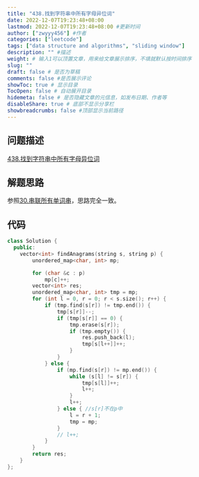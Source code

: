 ```yaml
---
title: "438.找到字符串中所有字母异位词"
date: 2022-12-07T19:23:48+08:00
lastmod: 2022-12-07T19:23:48+08:00 #更新时间
author: ["zwyyy456"] #作者
categories: ["leetcode"]
tags: ["data structure and algorithms", "sliding window"]
description: "" #描述
weight: # 输入1可以顶置文章，用来给文章展示排序，不填就默认按时间排序
slug: ""
draft: false # 是否为草稿
comments: false #是否展示评论
showToc: true # 显示目录
TocOpen: false # 自动展开目录
hidemeta: false # 是否隐藏文章的元信息，如发布日期、作者等
disableShare: true # 底部不显示分享栏
showbreadcrumbs: false #顶部显示当前路径
---
```

## 问题描述
[438.找到字符串中所有字母异位词](https://leetcode.cn/problems/find-all-anagrams-in-a-string/)

## 解题思路
参照[30.串联所有单词串](https://zwyyy456.vercel.app/zh/posts/tech/30.substring-with-concatenation-of-all-words/)，思路完全一致。

## 代码
```cpp
class Solution {
  public:
    vector<int> findAnagrams(string s, string p) {
        unordered_map<char, int> mp;

        for (char &c : p)
            mp[c]++;
        vector<int> res;
        unordered_map<char, int> tmp = mp;
        for (int l = 0, r = 0; r < s.size(); r++) {
            if (tmp.find(s[r]) != tmp.end()) {
                tmp[s[r]]--;
                if (tmp[s[r]] == 0) {
                    tmp.erase(s[r]);
                    if (tmp.empty()) {
                        res.push_back(l);
                        tmp[s[l++]]++;
                    }
                }
            } else {
                if (mp.find(s[r]) != mp.end()) {
                    while (s[l] != s[r]) {
                        tmp[s[l]]++;
                        l++;
                    }
                    l++;
                } else { //s[r]不在p中
                    l = r + 1;
                    tmp = mp;
                }
                // l++;
            }
        }
        return res;
    }
};
```

